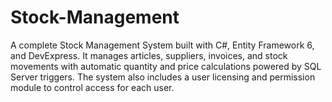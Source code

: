 # Stock-Management
A complete Stock Management System built with C#, Entity Framework 6, and DevExpress. It manages articles, suppliers, invoices, and stock movements with automatic quantity and price calculations powered by SQL Server triggers. The system also includes a user licensing and permission module to control access for each user.
